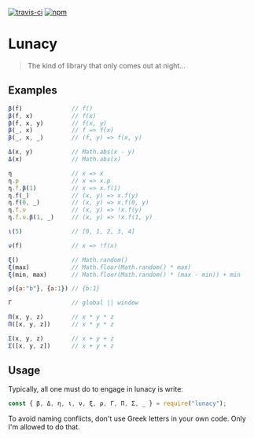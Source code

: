 [![travis-ci](https://travis-ci.org/rkoeninger/lunacy.svg?branch=master)](https://travis-ci.org/rkoeninger/lunacy)
[![npm](https://img.shields.io/npm/v/lunacy.svg)](https://www.npmjs.com/package/lunacy)

# Lunacy

> The kind of library that only comes out at night...

## Examples

```javascript
β(f)              // f()
β(f, x)           // f(x)
β(f, x, y)        // f(x, y)
β(_, x)           // f => f(x)
β(_, x, _)        // (f, y) => f(x, y)

Δ(x, y)           // Math.abs(x - y)
Δ(x)              // Math.abs(x)

η                 // x => x
η.p               // x => x.p
η.f.β(1)          // x => x.f(1)
η.f(_)            // (x, y) => x.f(y)
η.f(0, _)         // (x, y) => x.f(0, y)
η.f.ν             // (x, y) => !x.f(y)
η.f.ν.β(1, _)     // (x, y) => !x.f(1, y)

ι(5)              // [0, 1, 2, 3, 4]

ν(f)              // x => !f(x)

ξ()               // Math.random()
ξ(max)            // Math.floor(Math.random() * max)
ξ(min, max)       // Math.floor(Math.random() * (max - min)) + min

ρ({a:"b"}, {a:1}) // {b:1}

Γ                 // global || window

Π(x, y, z)        // x * y * z
Π([x, y, z])      // x * y * z

Σ(x, y, z)        // x + y + z
Σ([x, y, z])      // x + y + z
```

## Usage

Typically, all one must do to engage in lunacy is write:

```javascript
const { β, Δ, η, ι, ν, ξ, ρ, Γ, Π, Σ, _ } = require("lunacy");
```

To avoid naming conflicts, don't use Greek letters in your own code. Only I'm allowed to do that.
